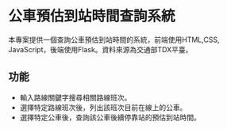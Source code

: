 # 公車預估到站時間查詢系統

本專案提供一個查詢公車預估到站時間的系統，前端使用HTML,CSS, JavaScript，後端使用Flask。資料來源為交通部TDX平臺。

## 功能

*   輸入路線關鍵字搜尋相關路線班次。
*   選擇特定路線班次後，列出該班次目前在線上的公車。
*   選擇特定公車後，查詢該公車後續停靠站的預估到站時間。


